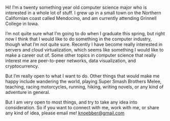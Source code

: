   Hi! I’m a twenty something year old computer science major who is interested in a whole lot of
 stuff. I grew up in a small town on the Northern Californian coast called Mendocino, and am
currently attending Grinnell College in Iowa.

  I’m not quite sure what I’m going to do when I graduate this spring, but right now I
think that I would like to do something in the computer industry, though what I’m not quite sure. Recently I have become really interested in servers and cloud virtualization,
which seems like something I would like to make a career out of.
Some other topics in computer science that really interest me are peer-to-peer networks,
data visualization, and cryptocurrency.

  But I’m really open to what I want to do. Other things that would make me happy include
wandering the world, playing Super Smash Brothers Melee, teaching, racing motorcycles,
running, hiking, writing novels, or any kind of adventure in general.

But I am very open to most things, and try to take any idea into consideration.
So if you want to connect with me, work with me, or share any kind of idea, please email me!
knoebber@gmail.com

